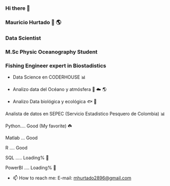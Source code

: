 ### Hi there 👋

### Mauricio Hurtado :ocean: :earth_americas:

### Data Scientist
### M.Sc Physic Oceanography Student
### Fishing Engineer expert in Biostadistics 

- Data Science en CODERHOUSE  :bar_chart:

- Analizo data del Océano y atmósfera :ocean: :cloud: :earth_americas:

- Analizo Data biológica y ecológica  :fish: :shark:


Analista de datos en SEPEC (Servicio Estadistico Pesquero de Colombia) :bar_chart:


Python.... Good (My favorite) :shamrock:

Matlab ... Good

R .... Good

SQL ..... Loading% :seedling:

PowerBI .... Loading% :seedling:
 

- 📫 How to reach me:
E-mail: mhurtado2896@gmail.com 
